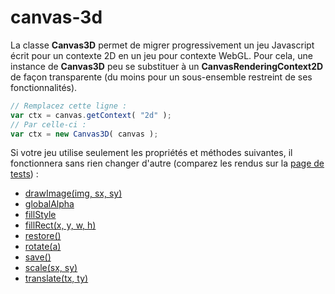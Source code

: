 # canvas-3d

La classe __Canvas3D__ permet de migrer progressivement un jeu Javascript écrit pour un contexte 2D en un jeu pour contexte WebGL.
Pour cela, une instance de __Canvas3D__ peu se substituer à un __CanvasRenderingContext2D__ de façon transparente (du moins pour un sous-ensemble restreint de ses fonctionnalités).

``` js
// Remplacez cette ligne :
var ctx = canvas.getContext( "2d" );
// Par celle-ci :
var ctx = new Canvas3D( canvas );
```

Si votre jeu utilise seulement les propriétés et méthodes suivantes, il fonctionnera sans rien changer d'autre (comparez les rendus sur la [page de tests](https://tolokoban.github.io/canvas-3d/index.html)) :

* [drawImage(img, sx, sy)](https://developer.mozilla.org/en-US/docs/Web/API/CanvasRenderingContext2D/drawImage)
* [globalAlpha](https://developer.mozilla.org/en-US/docs/Web/API/CanvasRenderingContext2D/globalAlpha)
* [fillStyle](https://developer.mozilla.org/en-US/docs/Web/API/CanvasRenderingContext2D/fillStyle)
* [fillRect(x, y, w, h)](https://developer.mozilla.org/en-US/docs/Web/API/CanvasRenderingContext2D/fillRect)
* [restore()](https://developer.mozilla.org/en-US/docs/Web/API/CanvasRenderingContext2D/restore)
* [rotate(a)](https://developer.mozilla.org/en-US/docs/Web/API/CanvasRenderingContext2D/rotate)
* [save()](https://developer.mozilla.org/en-US/docs/Web/API/CanvasRenderingContext2D/save)
* [scale(sx, sy)](https://developer.mozilla.org/en-US/docs/Web/API/CanvasRenderingContext2D/scale)
* [translate(tx, ty)](https://developer.mozilla.org/en-US/docs/Web/API/CanvasRenderingContext2D/translate)



